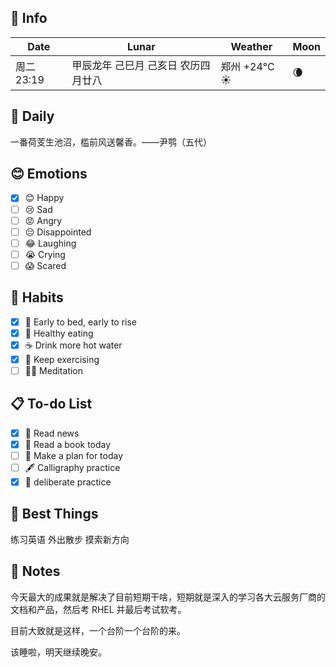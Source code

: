 ## 📅 Info

| Date                           | Lunar                     | Weather                                                       | Moon                                            |
| ------------------------------ | ------------------------- | ------------------------------------------------------------- | ----------------------------------------------- |
| 周二 23:19 | 甲辰龙年 己巳月 己亥日 农历四月廿八 | 郑州 +24°C ☀️   | 🌘 |

## 📖 Daily

一番荷芰生池沼，槛前风送馨香。——尹鹗（五代）

## 😊 Emotions

- [x] 😊 Happy
- [ ] 😢 Sad
- [ ] 😡 Angry
- [ ] 😔 Disappointed
- [ ] 😂 Laughing
- [ ] 😭 Crying
- [ ] 😱 Scared

## 🍎 Habits

- [x] 🌅 Early to bed, early to rise
- [x] 🥕 Healthy eating
- [x] ☕️ Drink more hot water
- [x] 💪 Keep exercising
- [ ] 🧘‍♂️ Meditation

## 📋 To-do List

- [x] 📰 Read news
- [x] 📖 Read a book today
- [ ] 📝 Make a plan for today
- [ ] 🖋️ Calligraphy practice
- [x] 🎯 deliberate practice

## 🌟 Best Things

练习英语
外出散步
摸索新方向

## 📝 Notes

今天最大的成果就是解决了目前短期干啥，短期就是深入的学习各大云服务厂商的文档和产品，然后考 RHEL 并最后考试软考。

目前大致就是这样，一个台阶一个台阶的来。

该睡啦，明天继续晚安。
